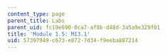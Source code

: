 ```yaml
---
content_type: page
parent_title: Labs
parent_uid: fc19e690-0ca7-af8b-d48d-3a5a9e329f01
title: 'Module 1.5: M13.1'
uid: 57397949-c673-e872-7d34-f9eeba887214
---
```

